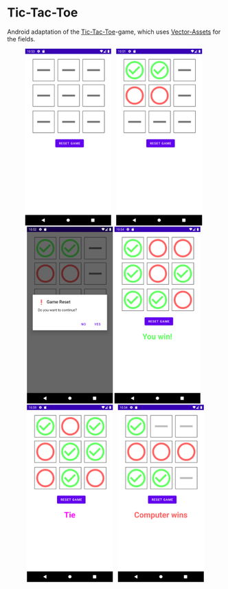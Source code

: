 # Tic-Tac-Toe

Android adaptation of the [Tic-Tac-Toe](https://de.wikipedia.org/wiki/Tic-Tac-Toe)-game, which uses [Vector-Assets](https://developer.android.com/studio/write/vector-asset-studio) for the fields.

<div style="text-align: center">
    <img src="./images/start.png" alt="screenshot_1" width="200" />&nbsp;&nbsp;
    <img src="./images/playing.png" alt="screenshot_2" width="200" />&nbsp;&nbsp;
    <img src="./images/reset.png" alt="screenshot_3" width="200" />
    <img src="./images/won.png" alt="screenshot_4" width="200" />&nbsp;&nbsp;
    <img src="./images/tie.png" alt="screenshot_5" width="200" />&nbsp;&nbsp;
    <img src="./images/lose.png" alt="screenshot_5" width="200" />
</div>
